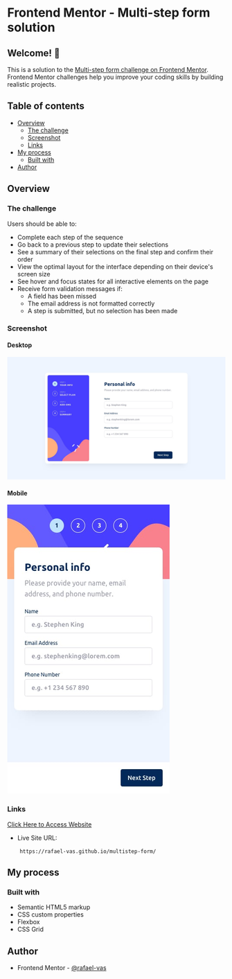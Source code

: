 # Frontend Mentor - Multi-step form solution

## Welcome! 👋

This is a solution to the [Multi-step form challenge on Frontend Mentor](https://www.frontendmentor.io/challenges/multistep-form-YVAnSdqQBJ). Frontend Mentor challenges help you improve your coding skills by building realistic projects.

## Table of contents

- [Overview](#overview)
  - [The challenge](#the-challenge)
  - [Screenshot](#screenshot)
  - [Links](#links)
- [My process](#my-process)
  - [Built with](#built-with)
- [Author](#author)


## Overview

### The challenge

Users should be able to:

- Complete each step of the sequence
- Go back to a previous step to update their selections
- See a summary of their selections on the final step and confirm their order
- View the optimal layout for the interface depending on their device's screen size
- See hover and focus states for all interactive elements on the page
- Receive form validation messages if:
  - A field has been missed
  - The email address is not formatted correctly
  - A step is submitted, but no selection has been made

### Screenshot

#### Desktop

<img src="design/desktop-design-step-1.jpg" alt="Desktop Design">

#### Mobile

<img src="design/mobile-design-step-1.jpg" alt="Desktop Design" width="375">

### Links
[Click Here to Access Website](https://rafael-vas.github.io/multistep-form//)

- Live Site URL:
```
    https://rafael-vas.github.io/multistep-form/
```


## My process

### Built with

- Semantic HTML5 markup
- CSS custom properties
- Flexbox
- CSS Grid


## Author

- Frontend Mentor - [@rafael-vas](https://www.frontendmentor.io/profile/rafael-vas)
